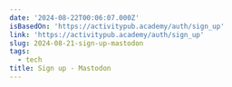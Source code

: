 ```yaml
---
date: '2024-08-22T00:06:07.000Z'
isBasedOn: 'https://activitypub.academy/auth/sign_up'
link: 'https://activitypub.academy/auth/sign_up'
slug: 2024-08-21-sign-up-mastodon
tags:
  - tech
title: Sign up - Mastodon
---
```

 
